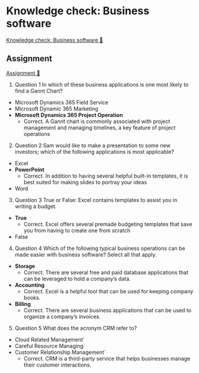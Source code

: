 # Knowledge check: Business software

[Knowledge check: Business software 🔗](https://www.coursera.org/learn/introduction-to-computers-and-operating-systems-and-security/assignment-submission/6vJt4/knowledge-check-business-software)

## Assignment

[Assignment 🔗](https://www.coursera.org/learn/introduction-to-computers-and-operating-systems-and-security/assignment-submission/6vJt4/knowledge-check-business-software/attempt)

1.  Question 1
    In which of these business applications is one most likely to find a Gannt Chart?

- Microsoft Dynamics 365 Field Service
- Microsoft Dynamic 365 Marketing
- **Microsoft Dynamics 365 Project Operation**
  - Correct. A Gannt chart is commonly associated with project management and managing timelines, a key feature of project operations

2. Question 2
   Sam would like to make a presentation to some new investors; which of the following applications is most applicable?

- Excel
- **PowerPoint**
  - Correct. In addition to having several helpful built-in templates, it is best suited for making slides to portray your ideas
- Word

3. Question 3
   True or False: Excel contains templates to assist you in writing a budget.

- **True**
  - Correct. Excel offers several premade budgeting templates that save you from having to create one from scratch
- False

4. Question 4
   Which of the following typical business operations can be made easier with business software? Select all that apply.

- **Storage**
  - Correct. There are several free and paid database applications that can be leveraged to hold a company’s data.
- **Accounting**
  - Correct. Excel is a helpful tool that can be used for keeping company books.
- **Billing**
  - Correct. There are several business applications that can be used to organize a company’s invoices.

5. Question 5
   What does the acronym CRM refer to?

- Cloud Related Management`
- Careful Resource Managing`
- Customer Relationship Management`
  - Correct. CRM is a third-party service that helps businesses manage their customer interactions.
